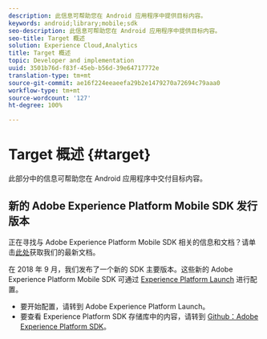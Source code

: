 ```yaml
---
description: 此信息可帮助您在 Android 应用程序中提供目标内容。
keywords: android;library;mobile;sdk
seo-description: 此信息可帮助您在 Android 应用程序中提供目标内容。
seo-title: Target 概述
solution: Experience Cloud,Analytics
title: Target 概述
topic: Developer and implementation
uuid: 3501b76d-f83f-45eb-b56d-39e64717772e
translation-type: tm+mt
source-git-commit: ae16f224eeaeefa29b2e1479270a72694c79aaa0
workflow-type: tm+mt
source-wordcount: '127'
ht-degree: 100%

---
```



# Target 概述 {#target}

此部分中的信息可帮助您在 Android 应用程序中交付目标内容。

## 新的 Adobe Experience Platform Mobile SDK 发行版本

正在寻找与 Adobe Experience Platform Mobile SDK 相关的信息和文档？请单击[此处](https://aep-sdks.gitbook.io/docs/)获取我们的最新文档。

在 2018 年 9 月，我们发布了一个新的 SDK 主要版本。这些新的 Adobe Experience Platform Mobile SDK 可通过 [Experience Platform Launch](https://www.adobe.com/cn/experience-platform/launch.html) 进行配置。

* 要开始配置，请转到 Adobe Experience Platform Launch。
* 要查看 Experience Platform SDK 存储库中的内容，请转到 [Github：Adobe Experience Platform SDK](https://github.com/Adobe-Marketing-Cloud/acp-sdks)。
